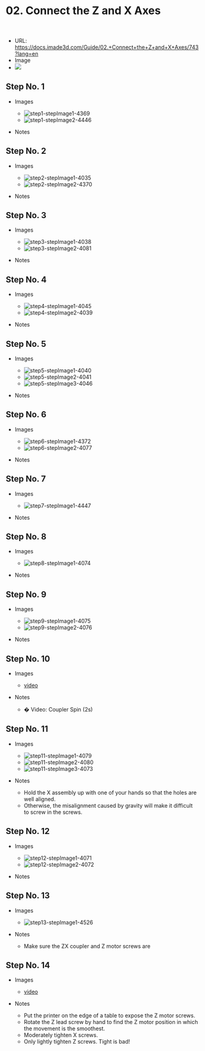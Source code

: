 # 02. Connect the Z and X Axes</u><br><br>

   - URL: https://docs.imade3d.com/Guide/02.+Connect+the+Z+and+X+Axes/743?lang=en
   - Image
   - ![](https://d17kynu4zpq5hy.cloudfront.net/igi/imade3d/CICexJjl2K56OJkQ.medium)


  ## Step No. 1

   - Images
     - ![step1-stepImage1-4369](https://d17kynu4zpq5hy.cloudfront.net/igi/imade3d/t2lMYAtWj4XC6qRj.medium)
     - ![step1-stepImage2-4446](https://d17kynu4zpq5hy.cloudfront.net/igi/imade3d/mlPExJgf44Snexf5.medium)

   - Notes

  ## Step No. 2

   - Images
     - ![step2-stepImage1-4035](https://d17kynu4zpq5hy.cloudfront.net/igi/imade3d/bPQqfMYY6xJALBhU.medium)
     - ![step2-stepImage2-4370](https://d17kynu4zpq5hy.cloudfront.net/igi/imade3d/HkTtshNE4BD6vrJB.medium)

   - Notes

  ## Step No. 3

   - Images
     - ![step3-stepImage1-4038](https://d17kynu4zpq5hy.cloudfront.net/igi/imade3d/HONgsaPVkXu6NqOs.medium)
     - ![step3-stepImage2-4081](https://d17kynu4zpq5hy.cloudfront.net/igi/imade3d/pepd3QCbylnsVDMn.medium)

   - Notes

  ## Step No. 4

   - Images
     - ![step4-stepImage1-4045](https://d17kynu4zpq5hy.cloudfront.net/igi/imade3d/fFkfrZmqEEeRJrdX.medium)
     - ![step4-stepImage2-4039](https://d17kynu4zpq5hy.cloudfront.net/igi/imade3d/KGVIM5dBSl1GUOgf.medium)

   - Notes

  ## Step No. 5

   - Images
     - ![step5-stepImage1-4040](https://d17kynu4zpq5hy.cloudfront.net/igi/imade3d/GD1GHhvbsV32tdfJ.medium)
     - ![step5-stepImage2-4041](https://d17kynu4zpq5hy.cloudfront.net/igi/imade3d/DtVaQoJBCfZiWmHO.medium)
     - ![step5-stepImage3-4046](https://d17kynu4zpq5hy.cloudfront.net/igi/imade3d/TnIUalWX4ncKxvwm.medium)

   - Notes

  ## Step No. 6

   - Images
     - ![step6-stepImage1-4372](https://d17kynu4zpq5hy.cloudfront.net/igi/imade3d/ZZaSYnrUeOYwDGi1.medium)
     - ![step6-stepImage2-4077](https://d17kynu4zpq5hy.cloudfront.net/igi/imade3d/pVOcoGYEJk4F12dg.medium)

   - Notes

  ## Step No. 7

   - Images
     - ![step7-stepImage1-4447](https://d17kynu4zpq5hy.cloudfront.net/igi/imade3d/EVKhaRueLJUkixsC.medium)

   - Notes

  ## Step No. 8

   - Images
     - ![step8-stepImage1-4074](https://d17kynu4zpq5hy.cloudfront.net/igi/imade3d/iQS62jRVgKZvXmAK.medium)

   - Notes

  ## Step No. 9

   - Images
     - ![step9-stepImage1-4075](https://d17kynu4zpq5hy.cloudfront.net/igi/imade3d/4rbkJXtVSVEgsWEt.medium)
     - ![step9-stepImage2-4076](https://d17kynu4zpq5hy.cloudfront.net/igi/imade3d/EZytwemOmIMtSUW4.medium)

   - Notes

  ## Step No. 10

   - Images
     - [video](https://dozuki-guide-objects.s3.amazonaws.com/igo/video/imade3d/B5ikyV6ZvTGhnCRl_MP4_720.mp4)

   - Notes
     - � Video: Coupler Spin (2s)

  ## Step No. 11

   - Images
     - ![step11-stepImage1-4079](https://d17kynu4zpq5hy.cloudfront.net/igi/imade3d/OSsEA6bswoStWIU5.medium)
     - ![step11-stepImage2-4080](https://d17kynu4zpq5hy.cloudfront.net/igi/imade3d/ObYjf6eYTNWJfcLC.medium)
     - ![step11-stepImage3-4073](https://d17kynu4zpq5hy.cloudfront.net/igi/imade3d/yLj3ffvOFt6GqhAm.medium)

   - Notes
     - Hold the X assembly up with one of your hands so that the holes are well aligned.
     - Otherwise, the misalignment caused by gravity will make it difficult to screw in the screws.

  ## Step No. 12

   - Images
     - ![step12-stepImage1-4071](https://d17kynu4zpq5hy.cloudfront.net/igi/imade3d/yXiiQdiDobsY1JXX.medium)
     - ![step12-stepImage2-4072](https://d17kynu4zpq5hy.cloudfront.net/igi/imade3d/uZpEtSp21kOlaR6I.medium)

   - Notes

  ## Step No. 13

   - Images
     - ![step13-stepImage1-4526](https://d17kynu4zpq5hy.cloudfront.net/igi/imade3d/wpfZtduYYGhHXPWm.medium)

   - Notes
     - Make sure the  ZX  coupler and Z motor screws are

  ## Step No. 14

   - Images
     - [video](https://dozuki-guide-objects.s3.amazonaws.com/igo/video/imade3d/5BXScey1xeQNmTEC_MP4_720.mp4)

   - Notes
     - Put the printer on the edge of a table to expose the Z motor screws.
     - Rotate the Z lead screw by hand to find the Z motor position in which the movement is the smoothest.
     - Moderately tighten X screws.
     - Only lightly tighten Z screws. Tight is bad!
